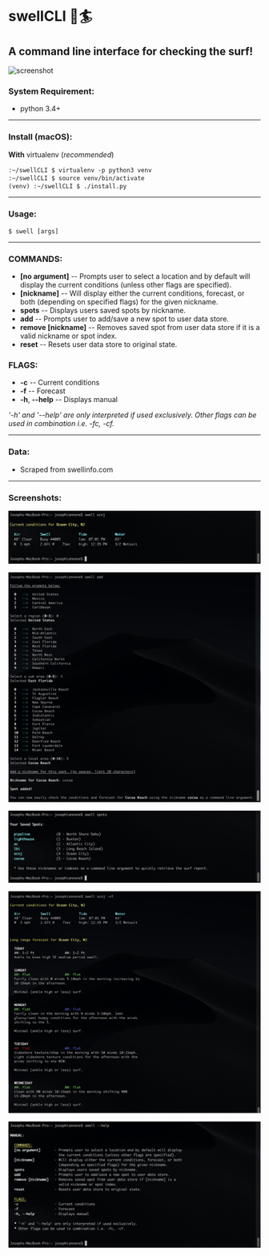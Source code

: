 # swellCLI :ocean::surfer:

## A command line interface for checking the surf!

![screenshot](img/swell.gif)


### System Requirement:
- python 3.4+

---

### Install (macOS):
**With** virtualenv (_recommended_)
```
:~/swellCLI $ virtualenv -p python3 venv
:~/swellCLI $ source venv/bin/activate
(venv) :~/swellCLI $ ./install.py
```

---

### Usage:
```
$ swell [args]
```

---

### COMMANDS:
-  **[no argument]**        -- Prompts user to select a location and by default will display the current conditions (unless other flags are specified).
-  **[nickname]**           -- Will display either the current conditions, forecast, or both (depending on specified flags) for the given nickname.
-  **spots**                -- Displays users saved spots by nickname.
-  **add**                  -- Prompts user to add/save a new spot to user data store.
-  **remove [nickname]**    -- Removes saved spot from user data store if it is a valid nickname or spot index.
-  **reset**                -- Resets user data store to original state.

### FLAGS:
-  **-c**                    -- Current conditions
-  **-f**                    -- Forecast
-  **-h**, **--help**        -- Displays manual


_'-h' and '--help' are only interpreted if used exclusively._
_Other flags can be used in combination i.e. -fc, -cf._

---

### Data:
- Scraped from swellinfo.com

---

### Screenshots:
![screenshot](img/screenshot5.png)

![screenshot](img/screenshot1.png)

![screenshot](img/screenshot2.png)

![screenshot](img/screenshot3.png)

![screenshot](img/screenshot4.png)
